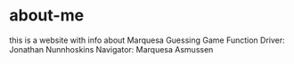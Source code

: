 # about-me

this is a website with info about Marquesa
 Guessing Game Function 
Driver: Jonathan Nunnhoskins
Navigator: Marquesa Asmussen